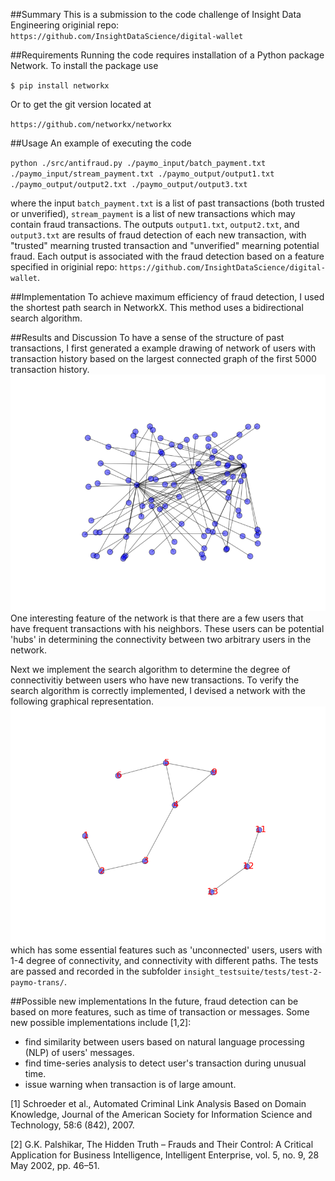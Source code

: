 ##Summary
This is a submission to the code challenge of Insight Data Engineering
originial repo: `https://github.com/InsightDataScience/digital-wallet`

##Requirements
Running the code requires installation of a Python package  Network.
To install the package use

`$ pip install networkx`

Or to get the git version located at

`https://github.com/networkx/networkx`

##Usage
An example of executing the code

`python ./src/antifraud.py ./paymo_input/batch_payment.txt ./paymo_input/stream_payment.txt ./paymo_output/output1.txt ./paymo_output/output2.txt ./paymo_output/output3.txt`

where the input `batch_payment.txt` is a list of past transactions (both trusted or unverified), `stream_payment` is a list of new transactions which may contain fraud transactions.
The outputs `output1.txt`, `output2.txt`, and `output3.txt` are results of fraud detection of each new transaction, with "trusted" mearning trusted transaction and "unverified" mearning potential fraud. Each output is associated with the fraud detection based on a feature specified in originial repo: `https://github.com/InsightDataScience/digital-wallet`.

##Implementation
To achieve maximum efficiency of fraud detection, I used the shortest path search in NetworkX. This method uses a bidirectional search algorithm.

##Results and Discussion
To have a sense of the structure of past transactions, I first generated a example drawing of network of users with transaction history based on the largest connected graph of the first 5000 transaction history.
<img src="./src/network.png" width="1000">
One interesting feature of the network is that there are a few users that have frequent transactions with his neighbors. These users can be potential 'hubs' in determining the connectivity between two arbitrary users in the network.

Next we implement the search algorithm to determine the degree of connectivitiy between users who have new transactions.
To verify the search algorithm is correctly implemented, I devised a network with the following graphical representation.
<img src="./insight_testsuite/tests/test-2-paymo-trans/network.png" width="1000">
which has some essential features such as 'unconnected' users, users with 1-4 degree of connectivity, and connectivity with different paths. The tests are passed and recorded in the subfolder `insight_testsuite/tests/test-2-paymo-trans/`.

##Possible new implementations
In the future, fraud detection can be based on more features, such as time of transaction or messages. Some new possible implementations include [1,2]:
* find similarity between users based on natural language processing (NLP) of users' messages.
* find time-series analysis to detect user's transaction during unusual time.
* issue warning when transaction is of large amount.

[1] Schroeder et al., Automated Criminal Link Analysis Based on Domain Knowledge, Journal of the American Society for Information Science and Technology, 58:6 (842), 2007.

[2] G.K. Palshikar, The Hidden Truth – Frauds and Their Control: A Critical Application for Business Intelligence, Intelligent Enterprise, vol. 5, no. 9, 28 May 2002, pp. 46–51.